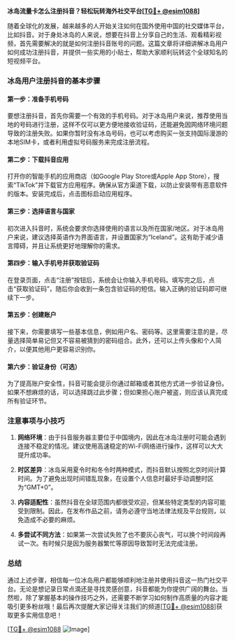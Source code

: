 **冰岛流量卡怎么注册抖音？轻松玩转海外社交平台[[TG💪+ @esim1088](https://t.me/s/esim1088)]**

随着全球化的发展，越来越多的人开始关注如何在国外使用中国的社交媒体平台，比如抖音。对于身处冰岛的人来说，想要在抖音上分享自己的生活、观看精彩视频，首先需要解决的就是如何注册抖音账号的问题。这篇文章将详细讲解冰岛用户如何成功注册抖音，并提供一些实用的小贴士，帮助大家顺利玩转这个全球知名的短视频平台。

### 冰岛用户注册抖音的基本步骤

#### 第一步：准备手机号码
要想注册抖音，首先你需要一个有效的手机号码。对于冰岛用户来说，推荐使用当地的号码进行注册，这样不仅可以更方便地接收验证码，还能避免因网络环境问题导致的注册失败。如果你暂时没有冰岛号码，也可以考虑购买一张支持国际漫游的本地SIM卡，或者利用虚拟号码服务来完成注册流程。

#### 第二步：下载抖音应用
打开你的智能手机的应用商店（如Google Play Store或Apple App Store），搜索“TikTok”并下载官方应用程序。确保从官方渠道下载，以防止安装带有恶意软件的版本。安装完成后，点击图标启动应用程序。

#### 第三步：选择语言与国家
初次进入抖音时，系统会要求你选择使用的语言以及所在国家/地区。对于冰岛用户来说，建议选择英语作为界面语言，并设置国家为“Iceland”。这有助于减少语言障碍，并且让系统更好地理解你的需求。

#### 第四步：输入手机号并获取验证码
在登录页面，点击“注册”按钮后，系统会让你输入手机号码。填写完之后，点击“获取验证码”，随后你会收到一条包含验证码的短信。输入正确的验证码即可继续下一步。

#### 第五步：创建账户
接下来，你需要填写一些基本信息，例如用户名、密码等。这里需要注意的是，尽量选择简单易记但又不容易被猜到的密码组合。此外，还可以上传头像和个人简介，以便其他用户更容易识别你。

#### 第六步：验证身份（可选）
为了提高账户安全性，抖音可能会提示你通过邮箱或者其他方式进一步验证身份。如果不想麻烦的话，可以选择跳过此步骤；但如果担心账户被盗，则应该认真完成所有验证环节。

### 注意事项与小技巧

1. **网络环境**：由于抖音服务器主要位于中国境内，因此在冰岛注册时可能会遇到连接不稳定的情况。建议使用高速稳定的Wi-Fi网络进行操作，这样可以大大提升成功率。
   
2. **时区差异**：冰岛采用夏令时和冬令时两种模式，而抖音默认按照北京时间计算时间。为了避免出现时间错乱现象，在设置个人信息时最好手动调整时区为“GMT+0”。

3. **内容适配性**：虽然抖音在全球范围内都很受欢迎，但某些特定类型的内容可能受到限制。因此，在发布作品之前，请务必遵守当地法律法规及平台规则，以免造成不必要的麻烦。

4. **多尝试不同方法**：如果第一次尝试失败了也不要灰心丧气，可以换个时间段再试一次。有时候只是因为服务器繁忙等原因导致暂时无法完成注册。

### 总结

通过上述步骤，相信每一位冰岛用户都能够顺利地注册并使用抖音这一热门社交平台。无论是想记录日常点滴还是寻找灵感创意，抖音都能为你提供广阔的舞台。当然啦，除了掌握基本的操作技巧之外，还需要不断学习如何制作高质量的内容才能吸引更多粉丝哦！最后再次提醒大家记得关注我们的频道[[TG💪+ @esim1088](https://t.me/s/esim1088)]获取更多实用信息吧！

[[TG💪+ @esim1088](https://t.me/s/esim1088) ![Image](https://i.postimg.cc/4NQfJmqS/Snipaste-2025-05-13-00-14-12.png)]